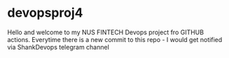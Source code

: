 # devopsproj4

Hello and welcome to my NUS FINTECH Devops project fro GITHUB actions.
Everytime there is a new commit to this repo - I would get notified via ShankDevops telegram channel

